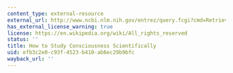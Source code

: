 ```yaml
---
content_type: external-resource
external_url: http://www.ncbi.nlm.nih.gov/entrez/query.fcgi?cmd=Retrieve&db=PubMed&dopt=Citation&list_uids=9854266
has_external_license_warning: true
license: https://en.wikipedia.org/wiki/All_rights_reserved
status: ''
title: How to Study Consciousness Scientifically
uid: efb3c2e0-c93f-4523-b410-ab6ec29b9bfc
wayback_url: ''
---
```


